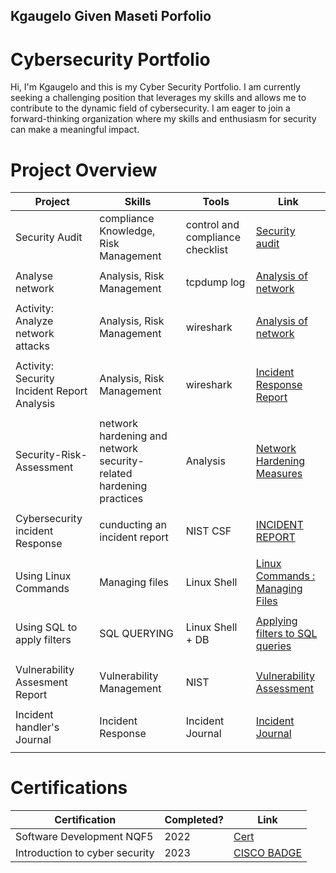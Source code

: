 ## Kgaugelo Given Maseti Porfolio

# Cybersecurity Portfolio

Hi, I'm Kgaugelo and this is my Cyber Security Portfolio. I am currently seeking a challenging position that leverages my skills and allows me to contribute to the dynamic field of cybersecurity. I am eager to join a forward-thinking organization where my skills and enthusiasm for security can make a meaningful impact.


# Project Overview 
|     Project     |                 Skills                |     Tools       |      Link       |
| --------------- | ------------------------------------- | --------------- | --------------- |
| Security Audit  | compliance Knowledge, Risk Management  | control and compliance checklist|  <a href="https://github.com/kippza/security_audit/blob/main/README.md">Security audit</a>   |
|                 |                                       |                 |                 |
| Analyse network  | Analysis, Risk Management  | tcpdump log |  <a href="https://github.com/kippza/Analyzing-network-layer/blob/main/README.md">Analysis of network</a>  
|                 |                                       |                 |                 |
| Activity: Analyze network attacks  | Analysis, Risk Management  | wireshark |  <a href="https://github.com/kippza/NETWORK-incident-report">Analysis of network</a>  
|                 |                                       |                 |                 |
| Activity: Security Incident Report Analysis  | Analysis, Risk Management  | wireshark |  <a href="https://github.com/kippza/security-incident-response/blob/main/README.md">Incident Response Report</a>  
|                 |                                       |                 |
| Security-Risk-Assessment  | network hardening and network security-related hardening practices | Analysis |  <a href="https://github.com/kippza/Security-Risk-Assessment--Network-Hardening-Mearsures">Network Hardening Measures</a>  
|                 |                                       |                 |                 |
| Cybersecurity incident Response  | cunducting an incident report  | NIST CSF |  <a href="https://github.com/kippza/Cybersecurity-incident-report/blob/main/README.md">INCIDENT REPORT</a>  
|                 |                                       |                 |                 |
| Using Linux Commands  | Managing files  | Linux Shell |  <a href="https://github.com/kippza/Using-Linux-commands-Managing-Files">Linux Commands : Managing Files</a>  
|                 |                                       |                 |                 |
| Using SQL to apply filters  | SQL QUERYING  | Linux Shell + DB |  <a href="https://github.com/kippza/Apply-filters-to-SQL-queries-/blob/main/README.md">Applying filters to SQL queries</a>  
|                 |                                       |                 |                 |
|                 |                                       |                 |                 |
| Vulnerability Assesment Report  | Vulnerability Management | NIST |  <a href="https://github.com/kippza/Vulnerability-Assessment-Report/blob/main/README.md">Vulnerability Assessment</a>  
|                 |                                       |                 |                 |
| Incident handler's Journal  | Incident Response | Incident Journal |  <a href="https://github.com/kippza/Incident-Handler-s-report/edit/main/README.md">Incident Journal</a>  
|                 |                                       |                 |                 |

# Certifications 


|     Certification     |               Completed?               |     Link       |
| --------------------  | -------------------------------------- | ---------------| 
| Software Development NQF5    |                2022             |    <a href="">Cert</a>          | 
| Introduction to cyber security     |                2023             |    <a href="https://www.credly.com/badges/568e053f-bf64-4176-92bb-f4d71d7bc758">CISCO BADGE</a>          | 
